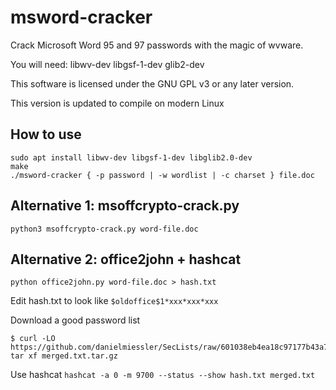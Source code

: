 # msword-cracker

Crack Microsoft Word 95 and 97 passwords with the magic of wvware.

You will need:
    libwv-dev libgsf-1-dev glib2-dev 

This software is licensed under the GNU GPL v3 or any later version.

This version is updated to compile on modern Linux

## How to use

```
sudo apt install libwv-dev libgsf-1-dev libglib2.0-dev 
make
./msword-cracker { -p password | -w wordlist | -c charset } file.doc
```

## Alternative 1: msoffcrypto-crack.py

`python3 msoffcrypto-crack.py word-file.doc`

## Alternative 2: office2john + hashcat

`python office2john.py word-file.doc > hash.txt`

Edit hash.txt to look like
`$oldoffice$1*xxx*xxx*xxx`

Download a good password list
```
$ curl -LO https://github.com/danielmiessler/SecLists/raw/601038eb4ea18c97177b43a757286d3c8a815db8/Passwords/merged.txt.tar.gz
tar xf merged.txt.tar.gz
```

Use hashcat
`hashcat -a 0 -m 9700 --status --show hash.txt merged.txt`